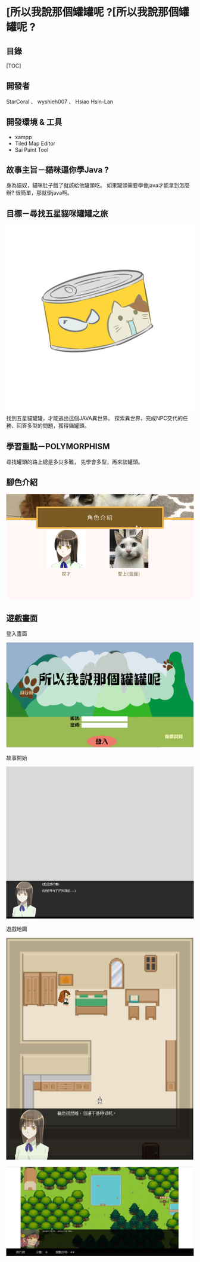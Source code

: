 [所以我說那個罐罐呢 ?[所以我說那個罐罐呢 ?
===

##  目錄

[TOC]

## 開發者

StarCoral 、 wyshieh007 、 Hsiao Hsin-Lan

開發環境 & 工具
---

+ xampp
+ Tiled Map Editor
+ Sai Paint Tool


故事主旨－貓咪逼你學Java ?
---
身為貓奴，貓咪肚子餓了就該給他罐頭吃。
如果罐頭需要學會java才能拿到怎麼辦? 很簡單，那就學java啊。

目標－尋找五星貓咪罐罐之旅
---
![Can](https://github.com/StarCoral/Where_is_can/blob/master/picture/%E9%A0%82%E7%B4%9A%E7%BD%90%E9%A0%AD.png )
找到五星貓罐罐，才能逃出這個JAVA異世界。
探索異世界，完成NPC交代的任務、回答多型的問題，獲得貓罐頭。

學習重點－POLYMORPHISM
---
尋找罐頭的路上總是多災多難，
先學會多型，再來談罐頭。

## 腳色介紹

![Role](https://github.com/StarCoral/Where_is_can/blob/master/picture/%E8%A7%92%E8%89%B2.png)

## 遊戲畫面

登入畫面

![Login](https://github.com/StarCoral/Where_is_can/blob/master/picture/%E7%99%BB%E9%8C%84%E7%95%AB%E9%9D%A2.PNG)

故事開始

![Story](https://github.com/StarCoral/Where_is_can/blob/master/picture/%E6%95%85%E4%BA%8B%E9%96%8B%E5%A7%8B.PNG)

遊戲地圖

![game1](https://github.com/StarCoral/Where_is_can/blob/master/picture/%E9%81%8A%E6%88%B2%E9%96%8B%E5%A7%8B02.PNG)


![game2](https://github.com/StarCoral/Where_is_can/blob/master/picture/%E8%88%87npc%E5%B0%8D%E8%A9%B1.PNG)
